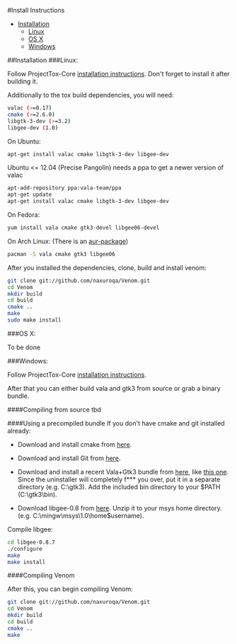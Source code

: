 #Install Instructions

- [Installation](#installation)
    - [Linux](#linux)
    - [OS X](#osx)
    - [Windows](#windows)

<a name="installation" />
##Installation

<a name="linux" />
###Linux:

Follow ProjectTox-Core [installation instructions](https://github.com/irungentoo/ProjectTox-Core/blob/master/INSTALL.md#linux).
Don't forget to install it after building it.

Additionally to the tox build dependencies, you will need:

```bash
valac (>=0.17)
cmake (>=2.6.0)
libgtk-3-dev (>=3.2)
libgee-dev (1.0)
```

On Ubuntu:

```bash
apt-get install valac cmake libgtk-3-dev libgee-dev
```

Ubuntu <= 12.04 (Precise Pangolin) needs a ppa to get a newer version of valac
```bash
apt-add-repository ppa:vala-team/ppa
apt-get update
apt-get install valac cmake libgtk-3-dev libgee-dev
```

On Fedora:

```bash
yum install vala cmake gtk3-devel libgee06-devel
```

On Arch Linux: (There is an [aur-package](https://aur.archlinux.org/packages/venom-git))

```bash
pacman -S vala cmake gtk3 libgee06
```

After you installed the dependencies, clone, build and install venom:

```bash
git clone git://github.com/naxuroqa/Venom.git
cd Venom
mkdir build
cd build
cmake ..
make
sudo make install
```

<a name="osx" />
###OS X:

To be done

<a name="windows" />
###Windows:

Follow ProjectTox-Core [installation instructions](https://github.com/irungentoo/ProjectTox-Core/blob/master/INSTALL.md#windows).

After that you can either build vala and gtk3 from source or grab a binary bundle.

####Compiling from source
tbd

####Using a precompiled bundle
If you don't have cmake and git installed already:
* Download and install cmake from [here](http://www.cmake.org/cmake/resources/software.html).
* Download and install Git from [here](http://git-scm.com/download/win).

* Download and install a recent Vala+Gtk3 bundle from [here](http://www.tarnyko.net/dl/),
like [this one](http://www.tarnyko.net/repo/vala-0.20.1_\(GTK+-3.6.4\)\(TARNYKO\).exe).
Since the uninstaller will completely f*** you over, put it in a separate directory (e.g. C:\gtk3).
Add the included bin directory to your $PATH (C:\gtk3\bin).

* Download libgee-0.8 from [here](http://download.gnome.org/sources/libgee/0.8/libgee-0.8.7.tar.xz).
  Unzip it to your msys home directory. (e.g. C:\mingw\msys\1.0\home\$username).

Compile libgee:
```bash
cd libgee-0.8.7
./configure
make
make install
```

####Compiling Venom

After this, you can begin compiling Venom:

```bash
git clone git://github.com/naxuroqa/Venom.git
cd Venom
mkdir build
cd build
cmake ..
make
```
